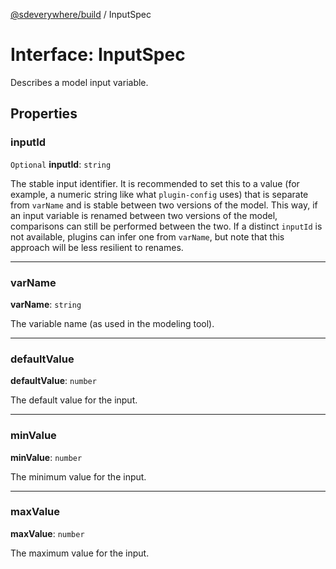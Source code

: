[@sdeverywhere/build](../index.md) / InputSpec

# Interface: InputSpec

Describes a model input variable.

## Properties

### inputId

 `Optional` **inputId**: `string`

The stable input identifier.  It is recommended to set this to a value (for example, a
numeric string like what `plugin-config` uses) that is separate from `varName` and is
stable between two versions of the model.  This way, if an input variable is renamed
between two versions of the model, comparisons can still be performed between the two.
If a distinct `inputId` is not available, plugins can infer one from `varName`, but
note that this approach will be less resilient to renames.

___

### varName

 **varName**: `string`

The variable name (as used in the modeling tool).

___

### defaultValue

 **defaultValue**: `number`

The default value for the input.

___

### minValue

 **minValue**: `number`

The minimum value for the input.

___

### maxValue

 **maxValue**: `number`

The maximum value for the input.
